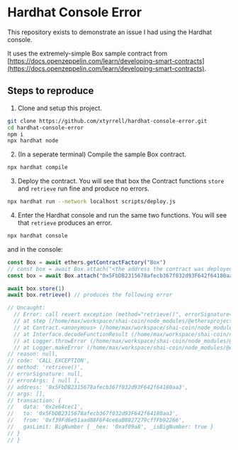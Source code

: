 # Hardhat Console Error
This repository exists to demonstrate an issue I had using the Hardhat console.

It uses the extremely-simple Box sample contract from [https://docs.openzeppelin.com/learn/developing-smart-contracts](https://docs.openzeppelin.com/learn/developing-smart-contracts).

## Steps to reproduce

1. Clone and setup this project.
  ```sh
  git clone https://github.com/xtyrrell/hardhat-console-error.git
  cd hardhat-console-error
  npm i
  npx hardhat node
  ```

2. (In a seperate terminal) Compile the sample Box contract.
  ```sh
  npx hardhat compile
  ```

3. Deploy the contract. You will see that box the Contract functions `store` and `retrieve` run fine and produce no errors.
  ```sh
  npx hardhat run --network localhost scripts/deploy.js
  ```

4. Enter the Hardhat console and run the same two functions. You will see that `retrieve` produces an error.
  ```sh
  npx hardhat console
  ```
  and in the console:
  ```js
  const Box = await ethers.getContractFactory("Box")
  // const box = await Box.attach("<the address the contract was deployed at in step 3>")
  const box = await Box.attach("0x5FbDB2315678afecb367f032d93F642f64180aa3")
  
  await box.store(1)
  await box.retrieve() // produces the following error
  
  // Uncaught:
    // Error: call revert exception (method="retrieve()", errorSignature=null, errorArgs=[null], reason=null, code=CALL_EXCEPTION, version=abi/5.1.1)
    // at step (/home/max/workspace/shai-coin/node_modules/@ethersproject/contracts/lib/index.js:48:23)
    // at Contract.<anonymous> (/home/max/workspace/shai-coin/node_modules/@ethersproject/contracts/src.ts/index.ts:321:44)
    // at Interface.decodeFunctionResult (/home/max/workspace/shai-coin/node_modules/@ethersproject/abi/src.ts/interface.ts:326:23)
    // at Logger.throwError (/home/max/workspace/shai-coin/node_modules/@ethersproject/logger/src.ts/index.ts:217:20)
    // at Logger.makeError (/home/max/workspace/shai-coin/node_modules/@ethersproject/logger/src.ts/index.ts:205:28) {
  // reason: null,
  // code: 'CALL_EXCEPTION',
  // method: 'retrieve()',
  // errorSignature: null,
  // errorArgs: [ null ],
  // address: '0x5FbDB2315678afecb367f032d93F642f64180aa3',
  // args: [],
  // transaction: {
  //   data: '0x2e64cec1',
  //   to: '0x5FbDB2315678afecb367f032d93F642f64180aa3',
  //   from: '0xf39Fd6e51aad88F6F4ce6aB8827279cffFb92266',
  //   gasLimit: BigNumber { _hex: '0xaf09a8', _isBigNumber: true }
  // }
  // }
  ```